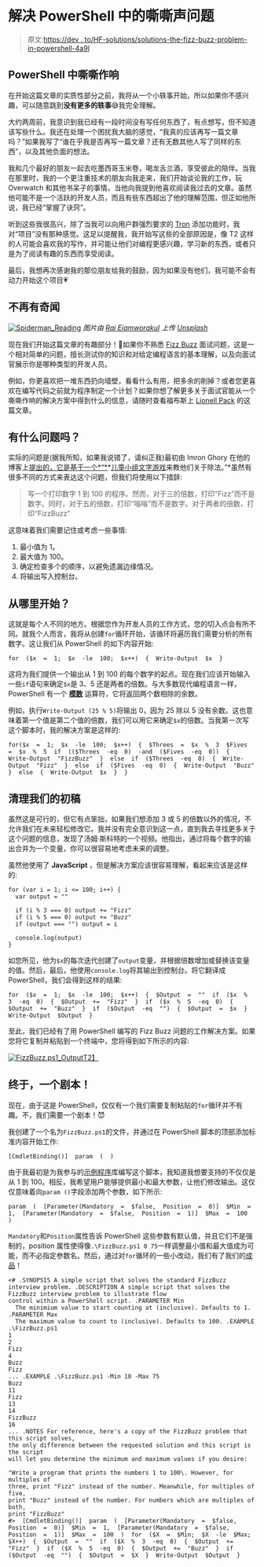 # 解决 PowerShell 中的嘶嘶声问题

> 原文:[https://dev . to/HF-solutions/solutions-the-fizz-buzz-problem-in-powershell-4a9l](https://dev.to/hf-solutions/solving-the-fizz-buzz-problem-in-powershell-4a9l)

## PowerShell 中嘶嘶作响

在开始这篇文章的实质性部分之前，我将从一个小轶事开始，所以如果你不感兴趣，可以随意跳到**没有更多的轶事**😅我完全理解。

大约两周前，我意识到我已经有一段时间没有写任何东西了，有点想写，但不知道该写些什么。我还在处理一个困扰我大脑的感觉，“我真的应该再写一篇文章吗？”如果我写了“谁在乎我是否再写一篇文章？还有无数其他人写了同样的东西”，以及其他负面的想法。

我和几个最好的朋友一起去吃墨西哥玉米卷，喝龙舌兰酒，享受彼此的陪伴。当我在那里时，我的一个更注重技术的朋友向我走来，我们开始谈论我的工作，玩 Overwatch 和其他书呆子的事情，当他向我提到他喜欢阅读我过去的文章。虽然他可能不是一个活跃的开发人员，而且有些东西超出了他的理解范围，但正如他所说，我已经“掌握了诀窍”。

听到这些我很高兴，除了当我可以向用户群强烈要求的 [Tron](https://github.com/HF-Solutions/Tron) 添加功能时，我对“项目”没有那种感觉。这足以提醒我，我开始写这些的全部原因是，像 T2 这样的人可能会喜欢我的写作，并可能让他们对编程更感兴趣，学习新的东西，或者只是为了阅读有趣的东西而享受阅读。

最后，我想再次感谢我的那位朋友给我的鼓励，因为如果没有他们，我可能不会有动力开始这个项目💗

## 不再有奇闻

[![Spiderman_Reading](../Images/e99c87721ff64d0b3d9032cc23938b93.png)](https://res.cloudinary.com/practicaldev/image/fetch/s--qfgkJ4OT--/c_limit%2Cf_auto%2Cfl_progressive%2Cq_auto%2Cw_880/https://i.imgur.com/uQbNvu9.png) 
*图片由 [Raj Eiamworakul](https://unsplash.com/photos/o4c2zoVhjSw?utm_source=unsplash&utm_medium=referral&utm_content=creditCopyText) 上传 [Unsplash](https://unsplash.com/search/photos/story)*

现在我们开始这篇文章的有趣部分！🤤如果你不熟悉 [Fizz Buzz](http://codingbat.com/doc/practice/fizzbuzz-code.html) 面试问题，这是一个相对简单的问题，擅长测试你的知识和对给定编程语言的基本理解，以及向面试官展示你是哪种类型的开发人员。

例如，你更喜欢把一堆东西扔向墙壁，看看什么有用，把多余的削掉？或者您更喜欢在编写代码之前就为程序制定一个计划？如果你想了解更多关于面试官能从一个嘶嘶作响的解决方案中得到什么的信息，请随时查看福布斯上 [Lionell Pack](https://www.quora.com/profile/Lionell-Pack) 的这篇文章。

## 有什么问题吗？

实际的问题是(据我所知，如果我说错了，请纠正我)最初由 Imron Ghory 在他的博客上[提出的，它是基于一个*“*](https://imranontech.com/2007/01/24/using-fizzbuzz-to-find-developers-who-grok-coding/)*[儿童小组文字游戏](https://en.wikipedia.org/wiki/Fizz_buzz)来教他们关于除法。”*虽然有很多不同的方式来表达这个问题，但我们将使用以下措辞:

> 写一个打印数字 1 到 100 的程序。然而，对于三的倍数，打印“Fizz”而不是数字。同时，对于五的倍数，打印“嗡嗡”而不是数字。对于两者的倍数，打印“FizzBuzz”

这意味着我们需要记住或考虑一些事情:

1.  最小值为 1。
2.  最大值为 100。
3.  确定检查多个的顺序，以避免遗漏边缘情况。
4.  将输出写入控制台。

## 从哪里开始？

这就是每个人不同的地方。根据您作为开发人员的工作方式，您的切入点会有所不同。就我个人而言，我将从创建`for`循环开始，该循环将遍历我们需要分析的所有数字。这让我们从 PowerShell 的如下内容开始:

```
for  ($x  =  1;  $x  -le  100;  $x++)  {  Write-Output  $x  } 
```

这将为我们提供一个输出从 1 到 100 的每个数字的起点。现在我们应该开始输入一些`if`语句来确定`$x`是 3、5 还是两者的倍数。与大多数现代编程语言一样，PowerShell 有一个 [**模数**](https://docs.microsoft.com/en-us/powershell/module/microsoft.powershell.core/about/about_arithmetic_operators?view=powershell-6#long-description) 运算符，它将返回两个数相除的余数。

例如，执行`Write-Output (25 % 5)`将输出 0，因为 25 除以 5 没有余数。这也意味着第一个值是第二个值的倍数，我们可以用它来确定`$x`的倍数。当我第一次写这个脚本时，我的解决方案是这样的:

```
for($x  =  1;  $x  -le  100;  $x++)  {  $Threes  =  $x  %  3  $Fives  =  $x  %  5  if  (($Threes  -eq  0)  -and  ($Fives  -eq  0))  {  Write-Output  "FizzBuzz"  }  else  if  ($Threes  -eq  0)  {  Write-Output  "Fizz"  }  else  if  ($Fives  -eq  0)  {  Write-Output  "Buzz"  }  else  {  Write-Output  $x  }  } 
```

## 清理我们的初稿

虽然这是可行的，但它有点笨拙，如果我们想添加 3 或 5 的倍数以外的情况，不允许我们在未来轻松修改它。我并没有完全意识到这一点，直到我去寻找更多关于这个问题的信息，发现了汤姆·斯科特的一个视频。他指出，通过将每个数字的输出合并为一个变量，你可以很容易地考虑未来的调整。

虽然他使用了 **JavaScript** ，但是解决方案应该很容易理解，看起来应该是这样的:

```
for (var i = 1; i <= 100; i++) {
  var output = ""

  if (i % 3 === 0) output += "Fizz"
  if (i % 5 === 0) output += "Buzz"
  if (output === "") output = i

  console.log(output)
} 
```

如您所见，他为`$x`的每次迭代创建了`output`变量，并根据倍数增加或替换该变量的值。然后，最后，他使用`console.log`将其输出到控制台。将它翻译成 PowerShell，我们会得到这样的结果:

```
for  ($x  =  1;  $x  -le  100;  $x++)  {  $Output  =  ""  if  ($x  %  3  -eq  0)  {  $Output  +=  "Fizz"  }  if  ($x  %  5  -eq  0)  {  $Output  +=  "Buzz"  }  if  ($Output  -eq  "")  {  $Output  =  $x  }  Write-Output  $Output  } 
```

至此，我们已经有了用 PowerShell 编写的 Fizz Buzz 问题的工作解决方案。如果您将它复制并粘贴到一个终端中，您将得到如下所示的内容:

[![FizzBuzz.ps1_Output](../Images/cf4fef295e7a3f4d4a0db0cf4c47ecde.png)T2】](https://res.cloudinary.com/practicaldev/image/fetch/s--MQBvyNKK--/c_limit%2Cf_auto%2Cfl_progressive%2Cq_auto%2Cw_880/https://i.imgur.com/tC2pfXg.png)

## 终于，一个剧本！

现在，由于这是 PowerShell，仅仅有一个我们需要复制粘贴的`for`循环并不有趣。不，我们需要一个剧本！😈

我创建了一个名为`FizzBuzz.ps1`的文件，并通过在 PowerShell 脚本的顶部添加标准内容开始工作:

```
[CmdletBinding()]  param  (  ) 
```

由于我最初是为我参与的[示例程序](https://github.com/jrg94/sample-programs)库编写这个脚本，我知道我想要支持的不仅仅是从 1 到 100。相反，我希望用户能够提供最小和最大参数，让他们修改输出。这仅仅意味着向`param ()`字段添加两个参数，如下所示:

```
param  (  [Parameter(Mandatory  =  $false,  Position  =  0)]  $Min  =  1,  [Parameter(Mandatory  =  $false,  Position  =  1)]  $Max  =  100  ) 
```

`Mandatory`和`Position`属性告诉 PowerShell 这些参数有默认值，并且它们不是强制的，position 属性使得像`.\FizzBuzz.ps1 0 75`一样调整最小值和最大值成为可能，而不必指定参数名。然后，通过对`for`循环的一些小改动，我们有了我们的[成品](https://github.com/jrg94/sample-programs/blob/master/archive/p/powershell/FizzBuzz.ps1)！

```
<# .SYNOPSIS A simple script that solves the standard FizzBuzz interview problem. .DESCRIPTION A simple script that solves the FizzBuzz interview problem to illustrate flow
control within a PowerShell script. .PARAMETER Min
  The minimium value to start counting at (inclusive). Defaults to 1. .PARAMETER Max
  The maximum value to count to (inclusive). Defaults to 100. .EXAMPLE .\FizzBuzz.ps1
1
2
Fizz
4
Buzz
Fizz
... .EXAMPLE .\FizzBuzz.ps1 -Min 10 -Max 75
Buzz
11
Fizz
13
14
FizzBuzz
16
... .NOTES For reference, here's a copy of the FizzBuzz problem that this script solves,
the only difference between the requested solution and this script is the script
will let you determine the minimum and maximum values if you desire:

"Write a program that prints the numbers 1 to 100\. However, for multiples of
three, print "Fizz" instead of the number. Meanwhile, for multiples of five,
print "Buzz" instead of the number. For numbers which are multiples of both,
print "FizzBuzz"
#>  [CmdletBinding()]  param  (  [Parameter(Mandatory  =  $false,  Position  =  0)]  $Min  =  1,  [Parameter(Mandatory  =  $false,  Position  =  1)]  $Max  =  100  )  for  ($X  =  $Min;  $X  -le  $Max;  $X++)  {  $Output  =  ""  if  ($X  %  3  -eq  0)  {  $Output  +=  "Fizz"  }  if  ($X  %  5  -eq  0)  {  $Output  +=  "Buzz"  }  if  ($Output  -eq  "")  {  $Output  =  $X  }  Write-Output  $Output  } 
```